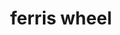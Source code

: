 ---
layout: travel&places
title: ferris wheel
emoji: ferris_wheel
permalink: 🎡.html
image: assets/img/3moji/ferris_wheel.png
---